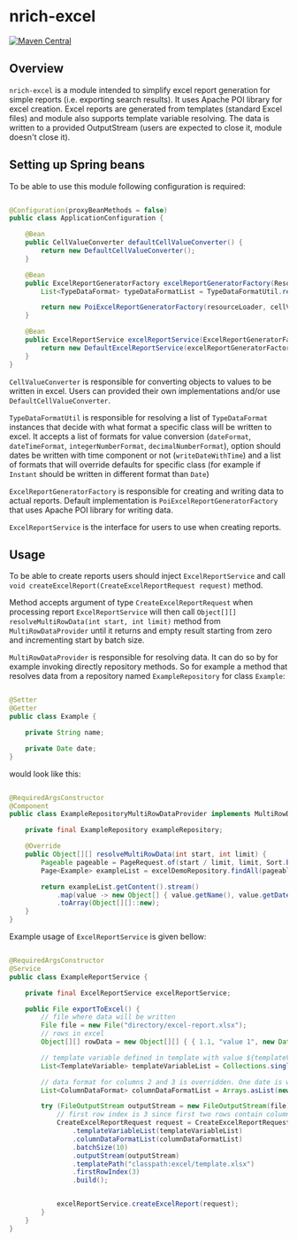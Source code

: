 # nrich-excel

[![Maven Central](https://maven-badges.herokuapp.com/maven-central/net.croz.nrich/nrich-excel/badge.svg?color=blue)](https://maven-badges.herokuapp.com/maven-central/net.croz.nrich/nrich-excel)

## Overview

`nrich-excel` is a module intended to simplify excel report generation for simple reports (i.e. exporting search results). It uses Apache POI library for excel creation. Excel reports are generated
from templates (standard Excel files) and module also supports template variable resolving. The data is written to a provided OutputStream (users are expected to close it, module doesn't close it).

## Setting up Spring beans

To be able to use this module following configuration is required:

```java

@Configuration(proxyBeanMethods = false)
public class ApplicationConfiguration {

    @Bean
    public CellValueConverter defaultCellValueConverter() {
        return new DefaultCellValueConverter();
    }

    @Bean
    public ExcelReportGeneratorFactory excelReportGeneratorFactory(ResourceLoader resourceLoader, List<CellValueConverter> cellValueConverterList) {
        List<TypeDataFormat> typeDataFormatList = TypeDataFormatUtil.resolveTypeDataFormatList("dd.MM.yyyy.", "dd.MM.yyyy. HH:mm", "#,##0", "#,##0.00", true, Collections.singletonList(new TypeDataFormat(Date.clas, "dd-MM-yyyy"));

        return new PoiExcelReportGeneratorFactory(resourceLoader, cellValueConverterList, typeDataFormatList);
    }

    @Bean
    public ExcelReportService excelReportService(ExcelReportGeneratorFactory excelReportGeneratorFactory) {
        return new DefaultExcelReportService(excelReportGeneratorFactory);
    }
}

```

`CellValueConverter` is responsible for converting objects to values to be written in excel. Users can provided their own implementations and/or use
`DefaultCellValueConverter`.

`TypeDataFormatUtil` is responsible for resolving a list of `TypeDataFormat` instances that decide with what format a specific class will be written to excel. It accepts a list of formats for value
conversion (`dateFormat`, `dateTimeFormat`, `integerNumberFormat`, `decimalNumberFormat`), option should dates be written with time component or not
(`writeDateWithTime`) and a list of formats that will override defaults for specific class (for example if `Instant` should be written in different format than `Date`)

`ExcelReportGeneratorFactory` is responsible for creating and writing data to actual reports. Default implementation is `PoiExcelReportGeneratorFactory`
that uses Apache POI library for writing data.

`ExcelReportService` is the interface for users to use when creating reports.

## Usage

To be able to create reports users should inject `ExcelReportService` and call `void createExcelReport(CreateExcelReportRequest request)`
method.

Method accepts argument of type `CreateExcelReportRequest` when processing report `ExcelReportService` will then call `Object[][] resolveMultiRowData(int start, int limit)` method
from `MultiRowDataProvider` until it returns and empty result starting from zero and incrementing start by batch size.

`MultiRowDataProvider` is responsible for resolving data. It can do so by for example invoking directly repository methods. So for example a method that resolves data from a repository
named `ExampleRepository` for class `Example`:

```java

@Setter
@Getter
public class Example {

    private String name;

    private Date date;
}

```

would look like this:

```java

@RequiredArgsConstructor
@Component
public class ExampleRepositoryMultiRowDataProvider implements MultiRowDataProvider {

    private final ExampleRepository exampleRepository;

    @Override
    public Object[][] resolveMultiRowData(int start, int limit) {
        Pageable pageable = PageRequest.of(start / limit, limit, Sort.by("id"));
        Page<Example> exampleList = excelDemoRepository.findAll(pageable);

        return exampleList.getContent().stream()
            .map(value -> new Object[] { value.getName(), value.getDate() })
            .toArray(Object[][]::new);
    }
}


```

Example usage of `ExcelReportService` is given bellow:

```java

@RequiredArgsConstructor
@Service
public class ExampleReportService {

    private final ExcelReportService excelReportService;

    public File exportToExcel() {
        // file where data will be written
        File file = new File("directory/excel-report.xlsx");
        // rows in excel
        Object[][] rowData = new Object[][] { { 1.1, "value 1", new Date(), new Date() }, { 2.2, "value 2", new Date(), new Date() } };

        // template variable defined in template with value ${templateVariable} will be replaced with resolvedValue
        List<TemplateVariable> templateVariableList = Collections.singletonList(new TemplateVariable("templateVariable", "resolvedValue"));

        // data format for columns 2 and 3 is overridden. One date is written with dd-MM-yyyy format and another with dd-MM-yyyy HH:mm format
        List<ColumnDataFormat> columnDataFormatList = Arrays.asList(new ColumnDataFormat(2, "dd-MM-yyyy"), new ColumnDataFormat(3, "dd-MM-yyyy HH:mm"));

        try (FileOutputStream outputStream = new FileOutputStream(file)) {
            // first row index is 3 since first two rows contain column headers
            CreateExcelReportRequest request = CreateExcelReportRequest.fromFlatData(rowData)
                .templateVariableList(templateVariableList)
                .columnDataFormatList(columnDataFormatList)
                .batchSize(10)
                .outputStream(outputStream)
                .templatePath("classpath:excel/template.xlsx")
                .firstRowIndex(3)
                .build();


            excelReportService.createExcelReport(request);
        }
    }
}
```
